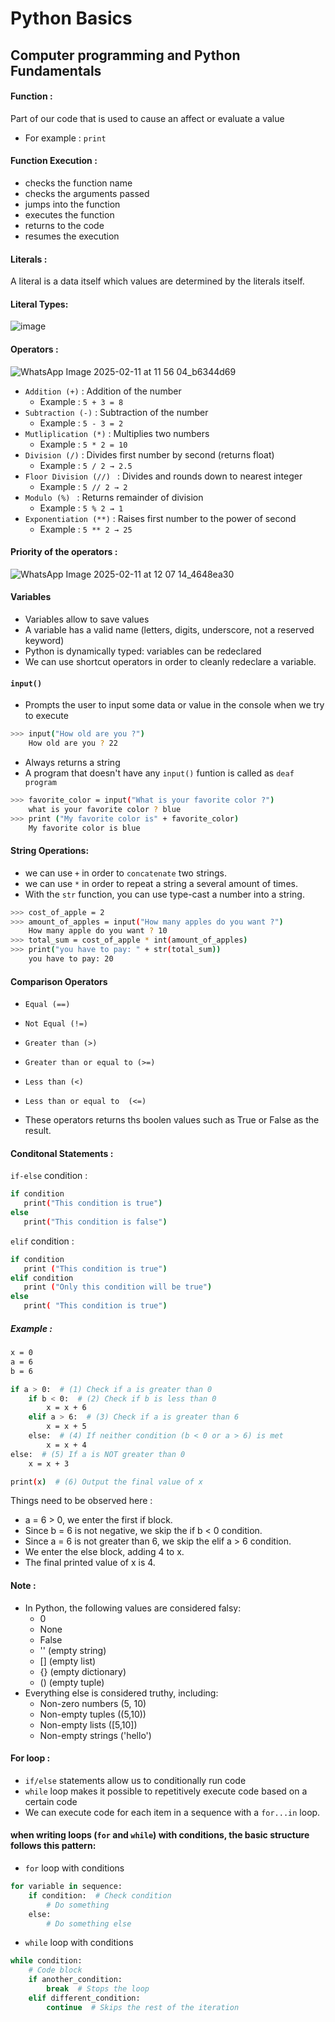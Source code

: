 # Python Basics
## Computer programming and Python Fundamentals 
#### Function : 
Part of our code that is used to cause an affect or evaluate a value
- For example : ```print```
#### Function Execution :
- checks the function name
- checks the arguments passed
- jumps into the function
- executes the function
- returns to the code
- resumes the execution
#### Literals :
A literal is a data itself which values are determined by the literals itself.
#### Literal Types:
![image](https://github.com/user-attachments/assets/89b12b39-f127-4afd-9bcf-01429a61850f)
#### Operators :
![WhatsApp Image 2025-02-11 at 11 56 04_b6344d69](https://github.com/user-attachments/assets/1f6f8abc-b6dd-43d3-9a18-d909200804be)
- ```Addition (+)``` : Addition of the number
  - Example : ```5 + 3 = 8```
- ```Subtraction (-)``` : Subtraction of the number
  - Example : ```5 - 3 = 2```
- ```Mutliplication (*)``` : Multiplies two numbers
  - Example : ```5 * 2 = 10```
- ```Division (/)``` : Divides first number by second (returns float)
  - Example : ```5 / 2 → 2.5```
- ```Floor Division (//) ``` : Divides and rounds down to nearest integer
  - Example : ```5 // 2 → 2```
- ```Modulo (%) ```	: Returns remainder of division
  - Example : ```5 % 2 → 1```
- ```Exponentiation (**)``` : Raises first number to the power of second
  - Example : ```5 ** 2 → 25```      
#### Priority of the operators :
![WhatsApp Image 2025-02-11 at 12 07 14_4648ea30](https://github.com/user-attachments/assets/b4063235-168a-4e04-a256-6c85e1ebe74d)
#### Variables 
- Variables allow to save values
- A variable has a valid name (letters, digits, underscore, not a reserved keyword)
- Python is dynamically typed: variables can be redeclared
- We can use shortcut operators in order to cleanly redeclare a variable. 
#### ```input()```
- Prompts the user to input some data or value in the console when we try to execute
```bash
>>> input("How old are you ?")
    How old are you ? 22
  ```
- Always returns a string
- A program that doesn't have any ```input()``` funtion is called as ```deaf program```
```bash
>>> favorite_color = input("What is your favorite color ?")
    what is your favorite color ? blue
>>> print ("My favorite color is" + favorite_color)
    My favorite color is blue
```
#### String Operations:
- we can use ```+``` in order to ```concatenate``` two strings.
- we can use ```*``` in order to repeat a string a several amount of times.
- With the ```str``` function, you can use type-cast a number into a string.
```bash
>>> cost_of_apple = 2
>>> amount_of_apples = input("How many apples do you want ?")
    How many apple do you want ? 10
>>> total_sum = cost_of_apple * int(amount_of_apples)
>>> print("you have to pay: " + str(total_sum))
    you have to pay: 20
```
#### Comparison Operators
- ```Equal (==)```
- ```Not Equal (!=)```
- ```Greater than (>)```
- ```Greater than or equal to (>=)```
- ```Less than (<)```
- ```Less than or equal to  (<=)```

- These operators returns ths boolen values such as True or False as the result.

#### Conditonal Statements :
```if-else``` condition :
```bash
if condition 
   print("This condition is true")
else
   print("This condition is false")
```
```elif``` condition :
```bash
if condition
   print ("This condition is true")
elif condition
   print ("Only this condition will be true")
else
   print( "This condition is true")
```
##### Example :
```bash
x = 0
a = 6
b = 6

if a > 0:  # (1) Check if a is greater than 0
    if b < 0:  # (2) Check if b is less than 0
        x = x + 6  
    elif a > 6:  # (3) Check if a is greater than 6
        x = x + 5
    else:  # (4) If neither condition (b < 0 or a > 6) is met
        x = x + 4
else:  # (5) If a is NOT greater than 0
    x = x + 3

print(x)  # (6) Output the final value of x
```
Things need to be observed here :
- a = 6 > 0, we enter the first if block.
- Since b = 6 is not negative, we skip the if b < 0 condition.
- Since a = 6 is not greater than 6, we skip the elif a > 6 condition.
- We enter the else block, adding 4 to x.
- The final printed value of x is 4.

#### Note :
- In Python, the following values are considered falsy:
  - 0
  - None
  - False
  - '' (empty string)
  - [] (empty list)
  - {} (empty dictionary)
  - () (empty tuple)
- Everything else is considered truthy, including:
  - Non-zero numbers (5, 10)
  - Non-empty tuples ((5,10))
  - Non-empty lists ([5,10])
  - Non-empty strings ('hello')
#### For loop :
- ```if/else``` statements allow us to conditionally run code
- ```while``` loop makes it possible to repetitively execute code based on a certain code
- We can execute code for each item in a sequence with a ```for...in``` loop.
#### when writing loops (```for``` and ```while```) with conditions, the basic structure follows this pattern:
- ```for``` loop with conditions
```bash
for variable in sequence:
    if condition:  # Check condition
        # Do something
    else:
        # Do something else
```
- ```while``` loop with conditions
```bash
while condition:
    # Code block
    if another_condition:
        break  # Stops the loop
    elif different_condition:
        continue  # Skips the rest of the iteration
``` 
